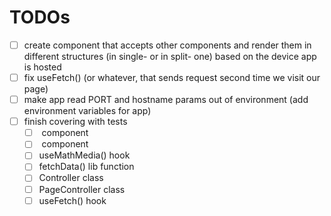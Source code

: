 # TODOs
- [ ] create <AdaptiveRender/> component that accepts other components and render them in different structures (in single- or in split- one) based on the device app is hosted
- [ ] fix useFetch() (or whatever, that sends request second time we visit our page)
- [ ] make app read PORT and hostname params out of environment (add environment variables for app)
- [ ] finish covering with tests
  - [ ] <App/> component
  - [ ] <AppHolder/> component
  - [ ] useMathMedia() hook
  - [ ] fetchData() lib function
  - [ ] Controller class
  - [ ] PageController class
  - [ ] useFetch() hook